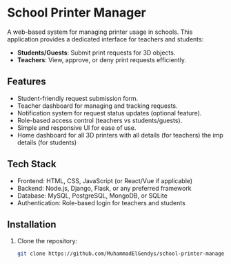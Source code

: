 # School Printer Manager

A web-based system for managing printer usage in schools. This application provides a dedicated interface for teachers and students:

- **Students/Guests**: Submit print requests for 3D objects.
- **Teachers**: View, approve, or deny print requests efficiently.

## Features

- Student-friendly request submission form.
- Teacher dashboard for managing and tracking requests.
- Notification system for request status updates (optional feature).
- Role-based access control (teachers vs students/guests).
- Simple and responsive UI for ease of use.
- Home dashboard for all 3D printers with all details (for teachers) the imp details (for students)

## Tech Stack

- Frontend: HTML, CSS, JavaScript (or React/Vue if applicable)
- Backend: Node.js, Django, Flask, or any preferred framework
- Database: MySQL, PostgreSQL, MongoDB, or SQLite
- Authentication: Role-based login for teachers and students

## Installation

1. Clone the repository:
   ```bash
   git clone https://github.com/MuhammadElGendys/school-printer-manager.git
